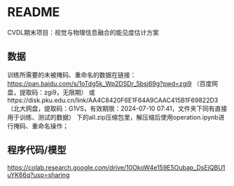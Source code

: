 # README
CVDL期末项目：视觉与物理信息融合的能见度估计方案

## 数据
训练所需要的未被掩码、重命名的数据在链接：https://pan.baidu.com/s/1oTdg5k_Wp2DSDr_5bsj69g?pwd=zgi9 （百度网盘，提取码：zgi9，无限期）
或https://disk.pku.edu.cn/link/AA4C8420F6E1F64A9CAAC415B1F69822D3（北大网盘，提取码：G1VS，有效期限：2024-07-10 07:41，文件夹下同有直接用于训练、测试的数据）
下的all.zip压缩包里，解压缩后使用operation.ipynb进行掩码、重命名操作；

## 程序代码/模型
https://colab.research.google.com/drive/10OkoW4e159E5Oubap_DsEjQBU1uYK66q?usp=sharing
